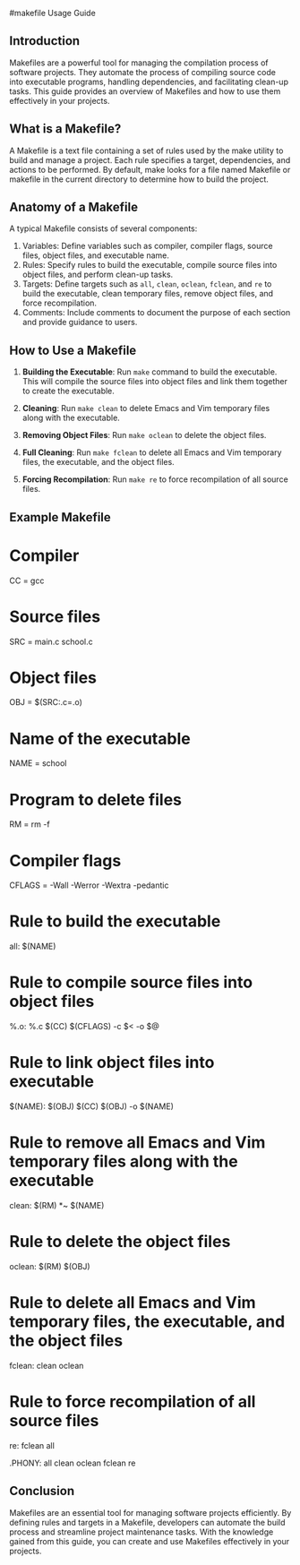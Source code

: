 #makefile Usage Guide

## Introduction
Makefiles are a powerful tool for managing the compilation process of software projects. They automate the process of compiling source code into executable programs, handling dependencies, and facilitating clean-up tasks. This guide provides an overview of Makefiles and how to use them effectively in your projects.

## What is a Makefile?
A Makefile is a text file containing a set of rules used by the make utility to build and manage a project. Each rule specifies a target, dependencies, and actions to be performed. By default, make looks for a file named Makefile or makefile in the current directory to determine how to build the project.

## Anatomy of a Makefile
A typical Makefile consists of several components:

1. Variables: Define variables such as compiler, compiler flags, source files, object files, and executable name.
2. Rules: Specify rules to build the executable, compile source files into object files, and perform clean-up tasks.
3. Targets: Define targets such as `all`, `clean`, `oclean`, `fclean`, and `re` to build the executable, clean temporary files, remove object files, and force recompilation.
4. Comments: Include comments to document the purpose of each section and provide guidance to users.

## How to Use a Makefile
1. **Building the Executable**: Run `make` command to build the executable. This will compile the source files into object files and link them together to create the executable.

2. **Cleaning**: Run `make clean` to delete Emacs and Vim temporary files along with the executable.

3. **Removing Object Files**: Run `make oclean` to delete the object files.

4. **Full Cleaning**: Run `make fclean` to delete all Emacs and Vim temporary files, the executable, and the object files.

5. **Forcing Recompilation**: Run `make re` to force recompilation of all source files.

## Example Makefile
# Compiler
CC = gcc

# Source files
SRC = main.c school.c

# Object files
OBJ = $(SRC:.c=.o)

# Name of the executable
NAME = school

# Program to delete files
RM = rm -f

# Compiler flags
CFLAGS = -Wall -Werror -Wextra -pedantic

# Rule to build the executable
all: $(NAME)

# Rule to compile source files into object files
%.o: %.c
    $(CC) $(CFLAGS) -c $< -o $@

# Rule to link object files into executable
$(NAME): $(OBJ)
    $(CC) $(OBJ) -o $(NAME)

# Rule to remove all Emacs and Vim temporary files along with the executable
clean:
    $(RM) *~ $(NAME)

# Rule to delete the object files
oclean:
    $(RM) $(OBJ)

# Rule to delete all Emacs and Vim temporary files, the executable, and the object files
fclean: clean oclean

# Rule to force recompilation of all source files
re: fclean all

.PHONY: all clean oclean fclean re
## Conclusion
Makefiles are an essential tool for managing software projects efficiently. By defining rules and targets in a Makefile, developers can automate the build process and streamline project maintenance tasks. With the knowledge gained from this guide, you can create and use Makefiles effectively in your projects.

